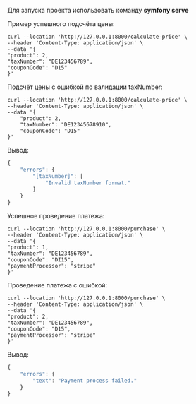 Для запуска проекта использовать команду **symfony serve**

Пример успешного подсчёта цены:
```
curl --location 'http://127.0.0.1:8000/calculate-price' \
--header 'Content-Type: application/json' \
--data '{
"product": 2,
"taxNumber": "DE123456789",
"couponCode": "D15"
}'
```
Подсчёт цены с ошибкой по валидации taxNumber:
```
curl --location 'http://127.0.0.1:8000/calculate-price' \
--header 'Content-Type: application/json' \
--data '{
    "product": 2,
    "taxNumber": "DE12345678910",
    "couponCode": "D15"
}'
```
Вывод:
```javascript
{
    "errors": {
        "[taxNumber]": [
            "Invalid taxNumber format."
        ]
    }
}
```


Успешное проведение платежа:
```
curl --location 'http://127.0.0.1:8000/purchase' \
--header 'Content-Type: application/json' \
--data '{
"product": 1,
"taxNumber": "DE123456789",
"couponCode": "DI15",
"paymentProcessor": "stripe"
}'
```

Проведение платежа с ошибкой:
```
curl --location 'http://127.0.0.1:8000/purchase' \
--header 'Content-Type: application/json' \
--data '{
"product": 2,
"taxNumber": "DE123456789",
"couponCode": "D15",
"paymentProcessor": "stripe"
}'
```
Вывод:
```javascript
{
    "errors": {
        "text": "Payment process failed."
    }
}
```